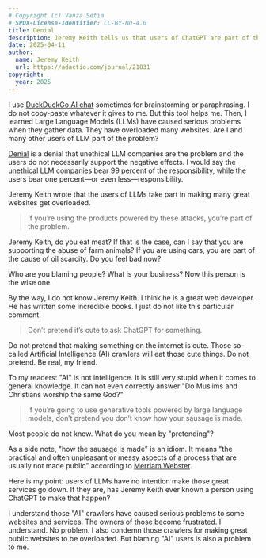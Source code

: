 ```yaml
---
# Copyright (c) Vanza Setia
# SPDX-License-Identifier: CC-BY-ND-4.0
title: Denial
description: Jeremy Keith tells us that users of ChatGPT are part of the problem that causes websites to go down. Here is my comment.
date: 2025-04-11
author:
  name: Jeremy Keith
  url: https://adactio.com/journal/21831
copyright:
  year: 2025
---
```


I use [DuckDuckGo AI chat](https://duckduckgo.com/?q=DuckDuckGo+AI+Chat&ia=chat&duckai=1) sometimes for brainstorming or paraphrasing. I do not copy-paste whatever it gives to me. But this tool helps me. Then, I learned Large Language Models (LLMs) have caused serious problems when they gather data. They have overloaded many websites. Are I and many other users of LLM part of the problem?

[Denial](https://adactio.com/journal/21831) is a denial that unethical LLM companies are the problem and the users do not necessarily support the negative effects. I would say the unethical LLM companies bear 99 percent of the responsibility, while the users bear one percent—or even less—responsibility.

Jeremy Keith wrote that the users of LLMs take part in making many great websites get overloaded.

> If you’re using the products powered by these attacks, you’re part of the problem.

Jeremy Keith, do you eat meat? If that is the case, can I say that you are supporting the abuse of farm animals? If you are using cars, you are part of the cause of oil scarcity. Do you feel bad now?

Who are you blaming people? What is your business? Now this person is the wise one.

By the way, I do not know Jeremy Keith. I think he is a great web developer. He has written some incredible books. I just do not like this particular comment.

> Don’t pretend it’s cute to ask ChatGPT for something.

Do not pretend that making something on the internet is cute. Those so-called Artificial Intelligence (AI) crawlers will eat those cute things. Do not pretend. Be real, my friend.

To my readers: "AI" is not intelligence. It is still very stupid when it comes to general knowledge. It can not even correctly answer "Do Muslims and Christians worship the same God?"

> If you’re going to use generative tools powered by large language models, don’t pretend you don’t know how your sausage is made.

Most people do not know. What do you mean by "pretending"?

As a side note, "how the sausage is made" is an idiom. It means "the practical and often unpleasant or messy aspects of a process that are usually not made public" according to [Merriam Webster](https://www.merriam-webster.com/dictionary/how%20the%20sausage%20is%20made).

Here is my point: users of LLMs have no intention make those great services go down. If they are, has Jeremy Keith ever known a person using ChatGPT to make that happen?

I understand those "AI" crawlers have caused serious problems to some websites and services. The owners of those become frustrated. I understand. No problem. I also condemn those crawlers for making great public websites to be overloaded. But blaming "AI" users is also a problem to me.
